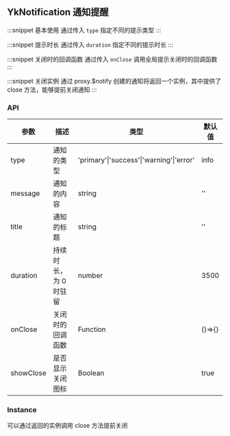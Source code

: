 ## YkNotification 通知提醒

:::snippet
基本使用
通过传入 `type` 指定不同的提示类型
<NotificationPrimary/>
:::

:::snippet
提示时长
通过传入 `duration` 指定不同的提示时长
<NotificationDuration/>
:::

:::snippet
关闭时的回调函数
通过传入 `onClose` 调用全局提示关闭时的回调函数
<NotificationOnclose/>
:::

:::snippet
关闭实例
通过 proxy.$notify 创建的通知将返回一个实例，其中提供了 close 方法，能够提前关闭通知
<NotificationClose/>
:::

### API

| 参数      | 描述                  | 类型                                     | 默认值 |
| --------- | --------------------- | ---------------------------------------- | ------ |
| type      | 通知的类型            | 'primary'\|'success'\|'warning'\|'error' | info   |
| message   | 通知的内容            | string                                   | ''     |
| title     | 通知的标题            | string                                   | ''     |
| duration  | 持续时长，为 0 时驻留 | number                                   | 3500   |
| onClose   | 关闭时的回调函数      | Function                                 | ()=>{} |
| showClose | 是否显示关闭图标      | Boolean                                  | true   |

### Instance

可以通过返回的实例调用 close 方法提前关闭
